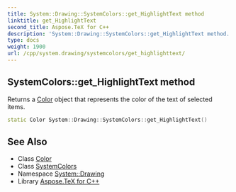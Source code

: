 ```yaml
---
title: System::Drawing::SystemColors::get_HighlightText method
linktitle: get_HighlightText
second_title: Aspose.TeX for C++
description: 'System::Drawing::SystemColors::get_HighlightText method. Returns a Color object that represents the color of the text of selected items in C++.'
type: docs
weight: 1900
url: /cpp/system.drawing/systemcolors/get_highlighttext/
---
```

## SystemColors::get_HighlightText method


Returns a [Color](../../color/) object that represents the color of the text of selected items.

```cpp
static Color System::Drawing::SystemColors::get_HighlightText()
```

## See Also

* Class [Color](../../color/)
* Class [SystemColors](../)
* Namespace [System::Drawing](../../)
* Library [Aspose.TeX for C++](../../../)
